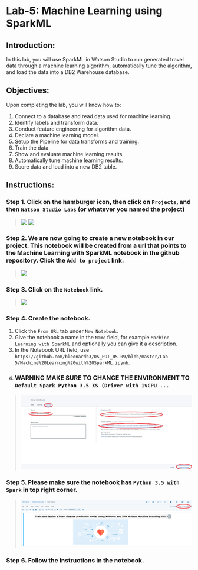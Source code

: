 # Lab-5: Machine Learning using SparkML

## Introduction:
In this lab, you will use SparkML in Watson Studio to run generated travel data through a machine learning algorithm, automatically tune the algorithm, and load the data into a DB2 Warehouse database.

## Objectives:
Upon completing the lab, you will know how to:

1. Connect to a database and read data used for machine learning.
2. Identify labels and transform data.
3. Conduct feature engineering for algorithm data.
4. Declare a machine learning model.
5. Setup the Pipeline for data transforms and training.
6. Train the data.
7. Show and evaluate machine learning results.
8. Automatically tune machine learning results.
9. Score data and load  into a new DB2 table. 

## Instructions:

### Step 1.  Click on the hamburger icon, then click on `Projects`, and then `Watson Studio Labs` (or whatever you named the project)

> <img src="https://github.com/bleonardb3/DS_POT_02-07/blob/master/images/Navigation%20Selection.png"/>
> <img src="https://github.com/bleonardb3/DS_POT_02-07/blob/master/Lab-2/images/ClickonWatsonStudioLabs.png"/>

### Step 2.  We are now going to create a new notebook in our project. This notebook will be created from a url that points to the Machine Learning with SparkML notebook in the github repository. Click the `Add to project` link.  

> <img src="https://github.com/bleonardb3/DS_POT_02-07/blob/master/Lab-2/images/ClickAddtoProject.png"/>

### Step 3. Click on the `Notebook` link. 

> <img src="https://github.com/bleonardb3/DS_POT_02-07/blob/master/Lab-2/images/Clickon%20Notebook.png"/>

### Step 4.  Create the notebook.

1. Click the `From URL` tab under `New Notebook`.
1. Give the notebook a name in the `Name` field, for example `Machine Learning with SparkML` and optionally you can give it a description.
1. In the Notebook URL field, use `https://github.com/bleonardb3/DS_POT_05-09/blob/master/Lab-5/Machine%20Learning%20with%20SparkML.ipynb`.
1. ###  WARNING MAKE SURE TO CHANGE THE ENVIRONMENT TO `Default Spark Python 3.5 XS (Driver with 1vCPU ...`

> <img src="https://github.com/bleonardb3/DS_POT_05-09/blob/master/Lab-5/images/CreateNotebook.png"/>

### Step 5.  Please make sure the notebook has `Python 3.5 with Spark` in top right corner. 

> <img src="https://github.com/bleonardb3/ML_POT_03-27/blob/master/Lab-2/images/PythonWithSpark.png"/>

### Step 6.  Follow the instructions in the notebook.




